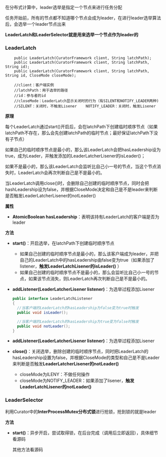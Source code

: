 在分布式计算中，leader选举是指定一个节点来进行任务分配

任务开始前，所有的节点都不知道哪个节点会成为leader，在进行leader选举算法后，会选举一个leader节点出来

**LeaderLatch和LeaderSelector就是用来选举一个节点作为leader的**



### LeaderLatch

```
    public LeaderLatch(CuratorFramework client, String latchPath);
    public LeaderLatch(CuratorFramework client, String latchPath, String id);
    public LeaderLatch(CuratorFramework client, String latchPath, String id, CloseMode closeMode);
    
    //client：客户端实例
    //latchPath：用于选举的路径
    //id：参与者的id
    //closeMode：LeaderLatch显示关闭时的行为（有SILENT和NOTIFY_LEADER两种)
    //SILENT：关闭时，不触发Lisener    NOTIFY_LEADER：关闭时，触发Lisener
```

**原理**

每个LeaderLatch通过start()开启后，会在latchPath下创建临时顺序节点（如果latchPath不存在，那么会先创建latchPath的临时节点；最好保证latchPath下没有子节点）

如果自己的临时顺序节点是最小的，那么该LeaderLatch会把hasLeadership设为true，成为Leader，并触发添加的LeaderLatcherLisener的isLeader()；

如果不是最小的，那么该LeaderLatch会监听比自己小一号的节点，当这个节点消失时，LeaderLatch会再次判断自己是不是最小的。

当LeaderLatch调用close()时，会删除自己创建的临时顺序节点，同时会把hashLeadership设为false，并根据CloseMode决定和自己是不是leader来判断是否触发LeaderLatcherLisener的notLeader()



**属性**

* **AtomicBoolean hasLeadership**：表明该持有LeaderLatch的客户端是否为leader



**方法**

* **start()**：开启选举，在latchPath下创建临时顺序节点

  * 如果自己创建的临时顺序节点是最小的，那么该客户端成为leader，并把自己的LeaderLatch中的hasLeadership由false变为true（如果添加了listener，**触发LeaderLatchLisener的isLeader()** ）
  * 如果自己创建的临时顺序节点不是最小的，那么会监听比自己小一号的节点，如果该节点消失，则LeaderLatch再次判断自己是不是最小的。

* **addListener(LeaderLatcherLisener listener)**：为选举过程添加Lisener

  ```java
  public interface LeaderLatchListener
  {
    //当客户端的LeaderLatch的hasLeadership为false变为true时触发
    public void isLeader();
  
    //当客户端的LeaderLatch的hasLeadership为true变为false时触发
    public void notLeader();
  }
  ```

* **addListener(LeaderLatcherLisener listener)**：为选举过程添加Lisener

* **close()**：关闭选举，删除创建的临时顺序节点，同时把LeaderLatch的hasLeadership设置为false，并根据CloseMode的类型和自己是不是Leader来判断是否触发**LeaderLatcherLisener的notLeader()**

  * closeMode为ILENY：不做任何操作
  * closeMode为NOTIFY_LEADER：如果添加了lisener，**触发LeaderLatchLisener的notLeader()**




### LeaderSelector

利用Curator中的**InterProcessMutex分布式锁**进行抢锁，抢到锁的就是leader

**方法**

* **start()**：异步开启，尝试取得锁，在后台完成（调用后立即返回），具体细节看源码

  其他方法看源码
